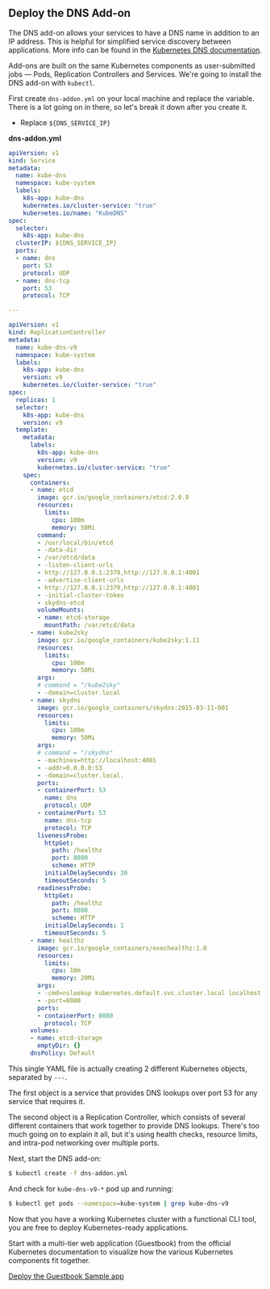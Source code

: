 ## Deploy the DNS Add-on

The DNS add-on allows your services to have a DNS name in addition to an IP address. This is helpful for simplified service discovery between applications. More info can be found in the [Kubernetes DNS documentation][k8s-dns].

Add-ons are built on the same Kubernetes components as user-submitted jobs &mdash; Pods, Replication Controllers and Services. We're going to install the DNS add-on with `kubectl`.

First create `dns-addon.yml` on your local machine and replace the variable. There is a lot going on in there, so let's break it down after you create it.

[k8s-dns]: http://kubernetes.io/v1.1/docs/admin/dns.html

* Replace `${DNS_SERVICE_IP}`

**dns-addon.yml**

```yaml
apiVersion: v1
kind: Service
metadata:
  name: kube-dns
  namespace: kube-system
  labels:
    k8s-app: kube-dns
    kubernetes.io/cluster-service: "true"
    kubernetes.io/name: "KubeDNS"
spec:
  selector:
    k8s-app: kube-dns
  clusterIP: ${DNS_SERVICE_IP}
  ports:
  - name: dns
    port: 53
    protocol: UDP
  - name: dns-tcp
    port: 53
    protocol: TCP

---

apiVersion: v1
kind: ReplicationController
metadata:
  name: kube-dns-v9
  namespace: kube-system
  labels:
    k8s-app: kube-dns
    version: v9
    kubernetes.io/cluster-service: "true"
spec:
  replicas: 1
  selector:
    k8s-app: kube-dns
    version: v9
  template:
    metadata:
      labels:
        k8s-app: kube-dns
        version: v9
        kubernetes.io/cluster-service: "true"
    spec:
      containers:
      - name: etcd
        image: gcr.io/google_containers/etcd:2.0.9
        resources:
          limits:
            cpu: 100m
            memory: 50Mi
        command:
        - /usr/local/bin/etcd
        - -data-dir
        - /var/etcd/data
        - -listen-client-urls
        - http://127.0.0.1:2379,http://127.0.0.1:4001
        - -advertise-client-urls
        - http://127.0.0.1:2379,http://127.0.0.1:4001
        - -initial-cluster-token
        - skydns-etcd
        volumeMounts:
        - name: etcd-storage
          mountPath: /var/etcd/data
      - name: kube2sky
        image: gcr.io/google_containers/kube2sky:1.11
        resources:
          limits:
            cpu: 100m
            memory: 50Mi
        args:
        # command = "/kube2sky"
        - -domain=cluster.local
      - name: skydns
        image: gcr.io/google_containers/skydns:2015-03-11-001
        resources:
          limits:
            cpu: 100m
            memory: 50Mi
        args:
        # command = "/skydns"
        - -machines=http://localhost:4001
        - -addr=0.0.0.0:53
        - -domain=cluster.local.
        ports:
        - containerPort: 53
          name: dns
          protocol: UDP
        - containerPort: 53
          name: dns-tcp
          protocol: TCP
        livenessProbe:
          httpGet:
            path: /healthz
            port: 8080
            scheme: HTTP
          initialDelaySeconds: 30
          timeoutSeconds: 5
        readinessProbe:
          httpGet:
            path: /healthz
            port: 8080
            scheme: HTTP
          initialDelaySeconds: 1
          timeoutSeconds: 5
      - name: healthz
        image: gcr.io/google_containers/exechealthz:1.0
        resources:
          limits:
            cpu: 10m
            memory: 20Mi
        args:
        - -cmd=nslookup kubernetes.default.svc.cluster.local localhost >/dev/null
        - -port=8080
        ports:
        - containerPort: 8080
          protocol: TCP
      volumes:
      - name: etcd-storage
        emptyDir: {}
      dnsPolicy: Default
```

This single YAML file is actually creating 2 different Kubernetes objects, separated by `---`.

The first object is a service that provides DNS lookups over port 53 for any service that requires it.

The second object is a Replication Controller, which consists of several different containers that work together to provide DNS lookups. There's too much going on to explain it all, but it's using health checks, resource limits, and intra-pod networking over multiple ports.

Next, start the DNS add-on:

```sh
$ kubectl create -f dns-addon.yml
```

And check for `kube-dns-v9-*` pod up and running:

```sh
$ kubectl get pods --namespace=kube-system | grep kube-dns-v9
```

<div class="co-m-docs-next-step">
  <p>Now that you have a working Kubernetes cluster with a functional CLI tool, you are free to deploy Kubernetes-ready applications.</p>
  <p>Start with a multi-tier web application (Guestbook) from the official Kubernetes documentation to visualize how the various Kubernetes components fit together.</p>
  <a href="https://github.com/kubernetes/kubernetes/tree/release-1.1/examples/guestbook-go/" class="btn btn-default btn-icon-right" data-category="Docs Next" data-event="kubernetes.io: Guestbook">Deploy the Guestbook Sample app</a>
</div>
